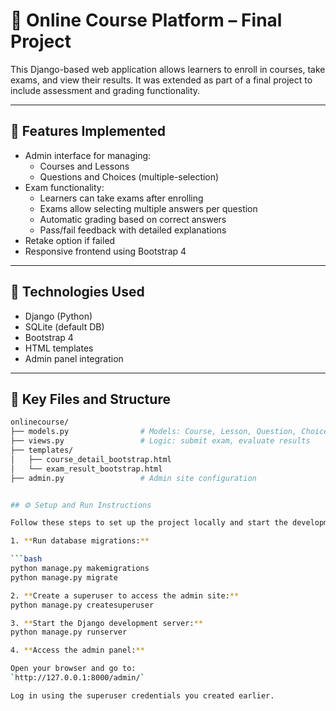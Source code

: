 # 🧠 Online Course Platform – Final Project

This Django-based web application allows learners to enroll in courses, take exams, and view their results. It was extended as part of a final project to include assessment and grading functionality.

---

## 🚀 Features Implemented

- Admin interface for managing:
  - Courses and Lessons
  - Questions and Choices (multiple-selection)
- Exam functionality:
  - Learners can take exams after enrolling
  - Exams allow selecting multiple answers per question
  - Automatic grading based on correct answers
  - Pass/fail feedback with detailed explanations
- Retake option if failed
- Responsive frontend using Bootstrap 4

---

## 🧩 Technologies Used

- Django (Python)
- SQLite (default DB)
- Bootstrap 4
- HTML templates
- Admin panel integration

---

## 📁 Key Files and Structure

```bash
onlinecourse/
├── models.py                # Models: Course, Lesson, Question, Choice, Submission
├── views.py                 # Logic: submit exam, evaluate results
├── templates/
│   ├── course_detail_bootstrap.html
│   └── exam_result_bootstrap.html
├── admin.py                 # Admin site configuration


## ⚙️ Setup and Run Instructions

Follow these steps to set up the project locally and start the development server:

1. **Run database migrations:**

```bash
python manage.py makemigrations
python manage.py migrate

2. **Create a superuser to access the admin site:**
python manage.py createsuperuser

3. **Start the Django development server:**
python manage.py runserver

4. **Access the admin panel:**

Open your browser and go to:  
`http://127.0.0.1:8000/admin/`

Log in using the superuser credentials you created earlier.

```
